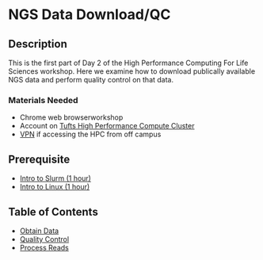 # NGS Data Download/QC

## Description

This is the first part of Day 2 of the High Performance Computing For Life Sciences workshop. Here we examine how to download publically available NGS data and perform quality control on that data.

### Materials Needed

- Chrome web browserworkshop
- Account on [Tufts High Performance Compute Cluster](https://it.tufts.edu/research-technology/high-performance-computing)
- [VPN](https://access.tufts.edu/vpn) if accessing the HPC from off campus

## Prerequisite

- [Intro to Slurm (1 hour)](../IntroToSlurm/README.md)
- [Intro to Linux (1 hour)](../IntroToLinux/IntroToLinux1.md)


## Table of Contents

- [Obtain Data]()
- [Quality Control]()
- [Process Reads]()
